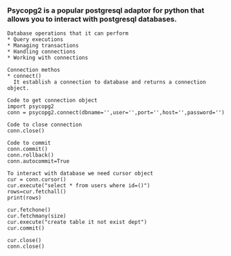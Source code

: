 ### Psycopg2 is a popular postgresql adaptor for python that allows you to interact with postgresql databases.
```
Database operations that it can perform
* Query executions
* Managing transactions
* Handling connections
* Working with connections
```

```
Connection methos
* connect()
  It establish a connection to database and returns a connection object.

Code to get connection object
import psycopg2
conn = psycopg2.connect(dbname='',user='',port='',host='',password='')

Code to close connection
conn.close()

Code to commit
conn.commit()
conn.rollback()
conn.autocommit=True
```

```
To interact with database we need cursor object
cur = conn.cursor()
cur.execute("select * from users where id=()")
rows=cur.fetchall()
print(rows)

cur.fetchone()
cur.fetchmany(size)
cur.execute("create table it not exist dept")
cur.commit()

cur.close()
conn.close()
```

